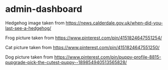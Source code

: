 # admin-dashboard
Hedgehog image taken from 
https://news.calderdale.gov.uk/when-did-you-last-see-a-hedgehog/

Frog picture taken from
https://www.pinterest.com/pin/4151824647551254/

Cat picture taken from
https://www.pinterest.com/pin/4151824647551250/

Dog picture taken from
https://www.pinterest.com/pin/puppy-profile-8815-pupgrade-pick-the-cutest-puppy--189854940513565828/